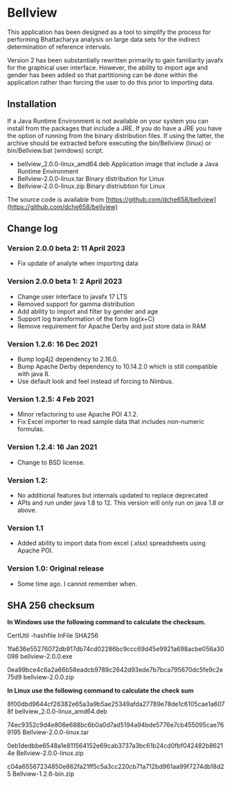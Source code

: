 # Bellview

This application has been designed as a tool to simplify the process for 
performing Bhattacharya analysis on large data sets for the indirect
determination of reference intervals.

Version 2 has been substantially rewritten primarily to gain familiarity 
javafx for the graphical user interface. However, the ability to import
age and gender has been added so that partitioning can be done within
the application rather than forcing the user to do this prior to importing
data.

## Installation

If a Java Runtime Environment is not available on your system you can install from the packages that include a JRE. If you do have a JRE you have the option of running from the binary distribution files. If using the latter, the archive should be extracted before executing the bin/Bellview (linux) or bin/Bellview.bat (windows) script. 

- bellview_2.0.0-linux_amd64.deb Application image that include a Java Runtime Environment
- Bellview-2.0.0-linux.tar Binary distribution for Linux
- Bellview-2.0.0-linux.zip Binary distriubtion for Linux

The source code is available from
[https://github.com/dche658/bellview](https://github.com/dche658/bellview)


## Change log

### Version 2.0.0 beta 2: 11 April 2023

- Fix update of analyte when importing data

### Version 2.0.0 beta 1: 2 April 2023

- Change user interface to javafx 17 LTS
- Removed support for gamma distribution
- Add ability to import and filter by gender and age
- Support log transformation of the form log(x+C)
- Remove requirement for Apache Derby and just store data in RAM

### Version 1.2.6: 16 Dec 2021

- Bump log4j2 dependency to 2.16.0. 
- Bump Apache Derby dependency to 10.14.2.0 which is still compatible with java 8. 
- Use default look and feel instead of forcing to Nimbus.

### Version 1.2.5: 4 Feb 2021

- Minor refactoring to use Apache POI 4.1.2. 
- Fix Excel importer to read sample data that includes non-numeric formulas. 

### Version 1.2.4: 16 Jan 2021

- Change to BSD license.

### Version 1.2: 

- No additional features but internals updated to replace deprecated
- APIs and run under java 1.8 to 12. This version will only run on java 1.8 or above.

### Version 1.1

- Added ability to import data from excel (.xlsx) spreadsheets using Apache POI.

### Version 1.0: Original release

- Some time ago. I cannot remember when.

## SHA 256 checksum

**In Windows use the following command to calculate the checksum.**

CertUtil -hashfile InFile SHA256

1fa636e55276072db917db74cd02286bc9ccc69d45e9921a698acbe056a30098  bellview-2.0.0.exe

0ea99bce4c6a2a66b58eadcb9789c2642d93ede7b7bca795670dc5fe9c2e75d9  bellview-2.0.0.zip

**In Linux use the following command to calculate the check sum**

8f00dbd9644cf26382e65a3a9b5ae25349afda27789e78de1c6105cae1a6078f  bellview_2.0.0-linux_amd64.deb

74ec9352c9d4e806e688bc6b0a0d7ad5194a94bde5776e7cb455095cae769195  Bellview-2.0.0-linux.tar

0eb1dedbbe6548a1e811564152e69cab3737a3bc61b24cd0fbf042482b86214e  Bellview-2.0.0-linux.zip


c04a65567234850e862fa21ff5c5a3cc220cb71a712bd961aa99f7274db18d25 Bellview-1.2.6-bin.zip
